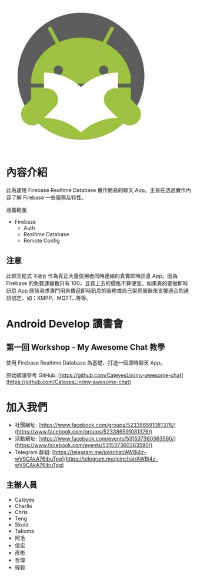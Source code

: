 ![Logo](images/adgtw.jpg)

# 內容介紹
此為運用 Firebase Realtime Database 實作簡易的聊天 App。主旨在透過實作內容了解 Firebase 一些服務及特性。

涵蓋範圍
- Firebase
  - Auth
  - Realtime Database
  - Remote Config


## 注意

此聊天程式 `不適合` 作為真正大量使用者同時連線的真實即時訊息 App。因為 Firebase 的免費連線數只有 100，且買上去的價格不算便宜。如果真的要做即時訊息 App 應該尋求專門用來傳遞即時訊息的服務或自己架伺服器來支援適合的通訊協定，如：XMPP、MQTT…等等。





# Android Develop 讀書會
## 第一回 Workshop - My Awesome Chat 教學
使用 Firebase Realtime Database 為基礎，打造一個即時聊天 App。

原始碼請參考 GitHub: [https://github.com/CateyesLin/my-awesome-chat](https://github.com/CateyesLin/my-awesome-chat)

# 加入我們
- 社團網址: [https://www.facebook.com/groups/523386591081376/](https://www.facebook.com/groups/523386591081376/)
- 活動網址: [https://www.facebook.com/events/531537360363590/](https://www.facebook.com/events/531537360363590/)
- Telegram 群組: [https://telegram.me/joinchat/AWBi4z-wV9CAkA76ibuTpg](https://telegram.me/joinchat/AWBi4z-wV9CAkA76ibuTpg)

## 主辦人員

- Cateyes
- Charlie
- Chris
- Teng
- Skuld
- Takuma
- 阿毛
- 信宏
- 彥彬
- 哲偉
- 瑋毅
